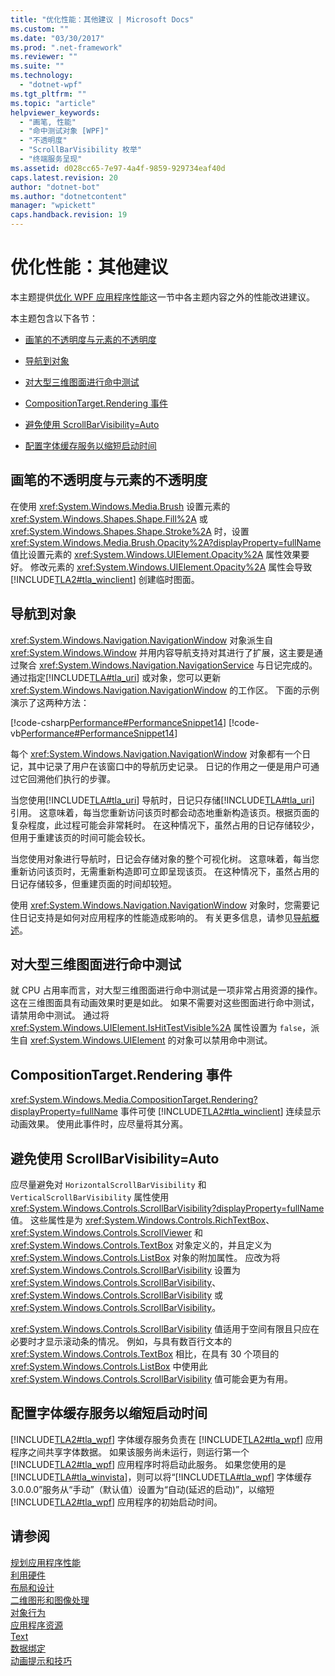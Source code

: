 ```yaml
---
title: "优化性能：其他建议 | Microsoft Docs"
ms.custom: ""
ms.date: "03/30/2017"
ms.prod: ".net-framework"
ms.reviewer: ""
ms.suite: ""
ms.technology: 
  - "dotnet-wpf"
ms.tgt_pltfrm: ""
ms.topic: "article"
helpviewer_keywords: 
  - "画笔, 性能"
  - "命中测试对象 [WPF]"
  - "不透明度"
  - "ScrollBarVisibility 枚举"
  - "终端服务呈现"
ms.assetid: d028cc65-7e97-4a4f-9859-929734eaf40d
caps.latest.revision: 20
author: "dotnet-bot"
ms.author: "dotnetcontent"
manager: "wpickett"
caps.handback.revision: 19
---
```

# 优化性能：其他建议
<a name="introduction"></a> 本主题提供[优化 WPF 应用程序性能](../../../../docs/framework/wpf/advanced/optimizing-wpf-application-performance.md)这一节中各主题内容之外的性能改进建议。  
  
 本主题包含以下各节：  
  
-   [画笔的不透明度与元素的不透明度](#Opacity)  
  
-   [导航到对象](#Navigation_Objects)  
  
-   [对大型三维图面进行命中测试](#Hit_Testing)  
  
-   [CompositionTarget.Rendering 事件](#CompositionTarget_Rendering_Event)  
  
-   [避免使用 ScrollBarVisibility\=Auto](#Avoid_Using_ScrollBarVisibility)  
  
-   [配置字体缓存服务以缩短启动时间](#FontCache)  
  
<a name="Opacity"></a>   
## 画笔的不透明度与元素的不透明度  
 在使用 <xref:System.Windows.Media.Brush> 设置元素的 <xref:System.Windows.Shapes.Shape.Fill%2A> 或 <xref:System.Windows.Shapes.Shape.Stroke%2A> 时，设置 <xref:System.Windows.Media.Brush.Opacity%2A?displayProperty=fullName> 值比设置元素的 <xref:System.Windows.UIElement.Opacity%2A> 属性效果要好。  修改元素的 <xref:System.Windows.UIElement.Opacity%2A> 属性会导致 [!INCLUDE[TLA2#tla_winclient](../../../../includes/tla2sharptla-winclient-md.md)] 创建临时图面。  
  
<a name="Navigation_Objects"></a>   
## 导航到对象  
 <xref:System.Windows.Navigation.NavigationWindow> 对象派生自 <xref:System.Windows.Window> 并用内容导航支持对其进行了扩展，这主要是通过聚合 <xref:System.Windows.Navigation.NavigationService> 与日记完成的。  通过指定[!INCLUDE[TLA#tla_uri](../../../../includes/tlasharptla-uri-md.md)] 或对象，您可以更新 <xref:System.Windows.Navigation.NavigationWindow> 的工作区。  下面的示例演示了这两种方法：  
  
 [!code-csharp[Performance#PerformanceSnippet14](../../../../samples/snippets/csharp/VS_Snippets_Wpf/Performance/CSharp/TestNavigation.xaml.cs#performancesnippet14)]
 [!code-vb[Performance#PerformanceSnippet14](../../../../samples/snippets/visualbasic/VS_Snippets_Wpf/Performance/visualbasic/testnavigation.xaml.vb#performancesnippet14)]  
  
 每个 <xref:System.Windows.Navigation.NavigationWindow> 对象都有一个日记，其中记录了用户在该窗口中的导航历史记录。  日记的作用之一便是用户可通过它回溯他们执行的步骤。  
  
 当您使用[!INCLUDE[TLA#tla_uri](../../../../includes/tlasharptla-uri-md.md)] 导航时，日记只存储[!INCLUDE[TLA#tla_uri](../../../../includes/tlasharptla-uri-md.md)] 引用。  这意味着，每当您重新访问该页时都会动态地重新构造该页。根据页面的复杂程度，此过程可能会非常耗时。  在这种情况下，虽然占用的日记存储较少，但用于重建该页的时间可能会较长。  
  
 当您使用对象进行导航时，日记会存储对象的整个可视化树。  这意味着，每当您重新访问该页时，无需重新构造即可立即呈现该页。  在这种情况下，虽然占用的日记存储较多，但重建页面的时间却较短。  
  
 使用 <xref:System.Windows.Navigation.NavigationWindow> 对象时，您需要记住日记支持是如何对应用程序的性能造成影响的。  有关更多信息，请参见[导航概述](../../../../docs/framework/wpf/app-development/navigation-overview.md)。  
  
<a name="Hit_Testing"></a>   
## 对大型三维图面进行命中测试  
 就 CPU 占用率而言，对大型三维图面进行命中测试是一项非常占用资源的操作。  这在三维图面具有动画效果时更是如此。  如果不需要对这些图面进行命中测试，请禁用命中测试。  通过将 <xref:System.Windows.UIElement.IsHitTestVisible%2A> 属性设置为 `false`，派生自 <xref:System.Windows.UIElement> 的对象可以禁用命中测试。  
  
<a name="CompositionTarget_Rendering_Event"></a>   
## CompositionTarget.Rendering 事件  
 <xref:System.Windows.Media.CompositionTarget.Rendering?displayProperty=fullName> 事件可使 [!INCLUDE[TLA2#tla_winclient](../../../../includes/tla2sharptla-winclient-md.md)] 连续显示动画效果。  使用此事件时，应尽量将其分离。  
  
<a name="Avoid_Using_ScrollBarVisibility"></a>   
## 避免使用 ScrollBarVisibility\=Auto  
 应尽量避免对 `HorizontalScrollBarVisibility` 和 `VerticalScrollBarVisibility` 属性使用 <xref:System.Windows.Controls.ScrollBarVisibility?displayProperty=fullName> 值。  这些属性是为 <xref:System.Windows.Controls.RichTextBox>、<xref:System.Windows.Controls.ScrollViewer> 和 <xref:System.Windows.Controls.TextBox> 对象定义的，并且定义为 <xref:System.Windows.Controls.ListBox> 对象的附加属性。  应改为将 <xref:System.Windows.Controls.ScrollBarVisibility> 设置为 <xref:System.Windows.Controls.ScrollBarVisibility>、<xref:System.Windows.Controls.ScrollBarVisibility> 或 <xref:System.Windows.Controls.ScrollBarVisibility>。  
  
 <xref:System.Windows.Controls.ScrollBarVisibility> 值适用于空间有限且只应在必要时才显示滚动条的情况。  例如，与具有数百行文本的 <xref:System.Windows.Controls.TextBox> 相比，在具有 30 个项目的 <xref:System.Windows.Controls.ListBox> 中使用此 <xref:System.Windows.Controls.ScrollBarVisibility> 值可能会更为有用。  
  
<a name="FontCache"></a>   
## 配置字体缓存服务以缩短启动时间  
 [!INCLUDE[TLA2#tla_wpf](../../../../includes/tla2sharptla-wpf-md.md)] 字体缓存服务负责在 [!INCLUDE[TLA2#tla_wpf](../../../../includes/tla2sharptla-wpf-md.md)] 应用程序之间共享字体数据。  如果该服务尚未运行，则运行第一个 [!INCLUDE[TLA2#tla_wpf](../../../../includes/tla2sharptla-wpf-md.md)] 应用程序时将启动此服务。  如果您使用的是 [!INCLUDE[TLA#tla_winvista](../../../../includes/tlasharptla-winvista-md.md)]，则可以将“[!INCLUDE[TLA#tla_wpf](../../../../includes/tlasharptla-wpf-md.md)] 字体缓存 3.0.0.0”服务从“手动”（默认值）设置为“自动\(延迟的启动\)”，以缩短 [!INCLUDE[TLA2#tla_wpf](../../../../includes/tla2sharptla-wpf-md.md)] 应用程序的初始启动时间。  
  
## 请参阅  
 [规划应用程序性能](../../../../docs/framework/wpf/advanced/planning-for-application-performance.md)   
 [利用硬件](../../../../docs/framework/wpf/advanced/optimizing-performance-taking-advantage-of-hardware.md)   
 [布局和设计](../../../../docs/framework/wpf/advanced/optimizing-performance-layout-and-design.md)   
 [二维图形和图像处理](../../../../docs/framework/wpf/advanced/optimizing-performance-2d-graphics-and-imaging.md)   
 [对象行为](../../../../docs/framework/wpf/advanced/optimizing-performance-object-behavior.md)   
 [应用程序资源](../../../../docs/framework/wpf/advanced/optimizing-performance-application-resources.md)   
 [Text](../../../../docs/framework/wpf/advanced/optimizing-performance-text.md)   
 [数据绑定](../../../../docs/framework/wpf/advanced/optimizing-performance-data-binding.md)   
 [动画提示和技巧](../../../../docs/framework/wpf/graphics-multimedia/animation-tips-and-tricks.md)